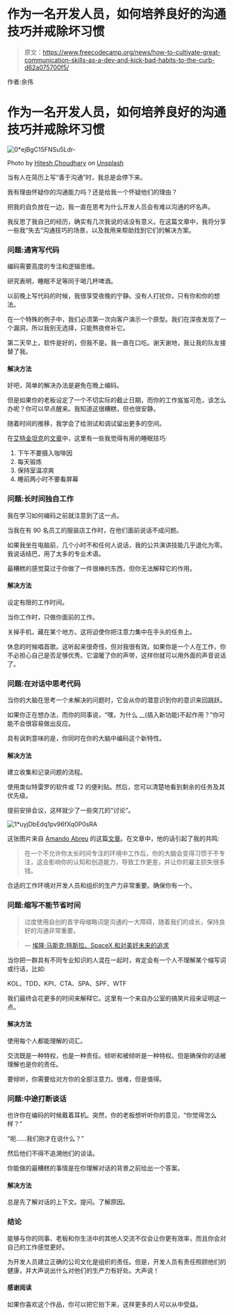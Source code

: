 # 作为一名开发人员，如何培养良好的沟通技巧并戒除坏习惯

> 原文：<https://www.freecodecamp.org/news/how-to-cultivate-great-communication-skills-as-a-dev-and-kick-bad-habits-to-the-curb-d62a075700f5/>

作者:余伟

# 作为一名开发人员，如何培养良好的沟通技巧并戒除坏习惯

![0*ejBgC15FNSu5Ldr-](img/b5d3492122be79833ccba425686c6efd.png)

Photo by [Hitesh Choudhary](https://unsplash.com/@hiteshchoudhary?utm_source=medium&utm_medium=referral) on [Unsplash](https://unsplash.com?utm_source=medium&utm_medium=referral)

当有人在简历上写“善于沟通”时，我总是会停下来。

我有理由怀疑你的沟通能力吗？还是给我一个怀疑他们的理由？

把我的自负放在一边，我一直在思考为什么开发人员会有难以沟通的坏名声。

我反思了我自己的经历，确实有几次我说的话没有意义。在这篇文章中，我将分享一些我“失去”沟通技巧的场景，以及我用来帮助找到它们的解决方案。

### 问题:通宵写代码

编码需要高度的专注和逻辑思维。

研究表明，睡眠不足等同于喝几杯啤酒。

以前晚上写代码的时候，我很享受夜晚的宁静。没有人打扰你，只有你和你的想法。

在一个特殊的例子中，我们必须第一次向客户演示一个原型。我们在深夜发现了一个漏洞，所以我别无选择，只能熬夜修补它。

第二天早上，软件是好的，但我不是。我一直在口吃。谢天谢地，我让我的队友接替了我。

#### 解决方法

好吧，简单的解决办法是避免在晚上编码。

但是如果你的老板设定了一个不切实际的截止日期，而你的工作岌岌可危，该怎么办呢？你可以早点醒来。我知道这很糟糕，但也很安静。

随着时间的推移，我学会了给测试和调试留出更多的空间。

在[艾特金坦克](https://www.freecodecamp.org/news/how-to-cultivate-great-communication-skills-as-a-dev-and-kick-bad-habits-to-the-curb-d62a075700f5/undefined)的[文章](https://medium.com/swlh/all-about-sleep-a-complete-guide-for-getting-the-rest-you-need-8ad338834682)中，这里有一些我觉得有用的睡眠技巧:

1.  下午不要摄入咖啡因
2.  每天锻炼
3.  保持室温凉爽
4.  睡前两小时不要看屏幕

### 问题:长时间独自工作

我在学习如何编码之前就注意到了这一点。

当我在有 90 名员工的服装店工作时，在他们面前说话不成问题。

如果我坐在电脑前，几个小时不和任何人说话，我的公共演讲技能几乎退化为零。我说话结巴，用了太多的专业术语。

最糟糕的感觉莫过于你做了一件很棒的东西，但你无法解释它的作用。

#### 解决方法

设定有限的工作时间。

当你工作时，只做你面前的工作。

关掉手机，藏在某个地方。这将迫使你把注意力集中在手头的任务上。

休息的时候唱首歌。这听起来很奇怪，但对我很有效。如果你是一个人在工作，你不必担心自己是否足够优秀。它温暖了你的声带，这样你就可以用外面的声音说话了。

### 问题:在对话中思考代码

当你的大脑在思考一个未解决的问题时，它会从你的潜意识到你的意识来回跳跃。

如果你正在想办法，而你的同事说，“嘿，为什么 __(插入新功能)不起作用？”你可能不会很容易做出反应。

具有讽刺意味的是，你同时在你的大脑中编码这个新特性。

#### 解决方法

建立收集和记录问题的流程。

使用类似特雷罗的软件或 T2 的便利贴。然后，您可以清楚地看到剩余的任务及其优先级。

提前安排会议，这样就少了一些突兀的“讨论”。

![1*uyjDbEdq1pv96fXq0P0sRA](img/3503ff28e7f7bcc24961599892105aa6.png)

这张图片来自 [Amando Abreu](https://www.freecodecamp.org/news/how-to-cultivate-great-communication-skills-as-a-dev-and-kick-bad-habits-to-the-curb-d62a075700f5/undefined) 的这篇[文章](https://medium.com/@amandoabreu/you-dont-understand-your-software-engineers-53442ca0805a)。在文章中，他的话引起了我的共鸣:

> 在一个不允许你太长时间专注的环境中工作后，你的大脑会变得习惯于不专注，这会影响你的认知和创造能力，导致工作更差，并让你的雇主损失很多钱。

合适的工作环境对开发人员和组织的生产力非常重要。确保你有一个。

### 问题:缩写不能节省时间

> 过度使用自创的首字母缩略词是沟通的一大障碍，随着我们的成长，保持良好的沟通非常重要。

> — [埃隆·马斯克:特斯拉、SpaceX 和对美好未来的追求](https://amzn.to/2JYbqPE)

当你把一群具有不同专业知识的人混在一起时，肯定会有一个人不理解某个缩写词或行话，比如:

KOL、TDD、KPI、CTA、SPA、SPF、WTF

我们最终会花更多的时间来解释它。这里有一个来自办公室的搞笑片段来证明这一点。

#### 解决方法

使用每个人都能理解的词汇。

交流既是一种特权，也是一种责任。倾听和被倾听是一种特权。但是确保你的话被理解也是你的责任。

要倾听，你需要给对方你的全部注意力。很难，但是值得。

### 问题:中途打断谈话

也许你在编码的时候戴着耳机。突然，你的老板想听听你的意见，“你觉得怎么样？”

“呃……我们刚才在说什么？”

然后他们不得不追溯他们的谈话。

你能做的最糟糕的事情是在你理解对话的背景之前给出一个答案。

#### 解决方法

总是先了解对话的上下文。提问。了解原因。

### 结论

能够与你的同事、老板和你生活中的其他人交流不仅会让你更有效率，而且你会对自己的工作感觉更好。

为开发人员建立正确的公司文化是组织的责任。但是，开发人员有责任照顾他们的健康，并大声说出什么对他们的生产力有好处。大声说！

#### 感谢阅读

如果你喜欢这个作品，你可以把它拍下来，这样更多的人可以从中受益。